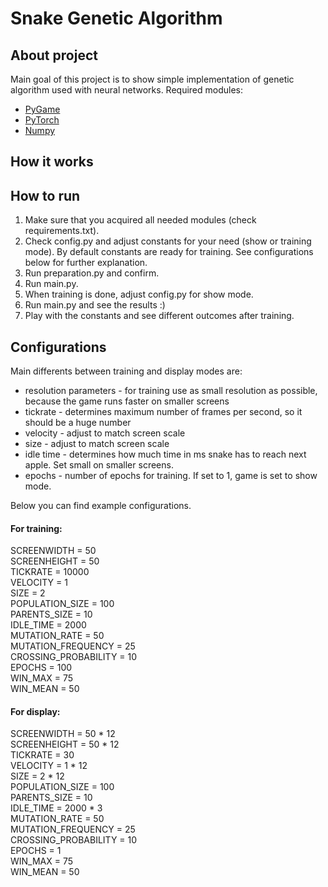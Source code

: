 # Snake Genetic Algorithm
## About project
Main goal of this project is to show simple implementation of genetic algorithm used with neural networks. 
Required modules:
* [PyGame](https://www.pygame.org/)
* [PyTorch](https://pytorch.org/)
* [Numpy](https://numpy.org/)

## How it works

## How to run
1. Make sure that you acquired all needed modules (check requirements.txt).
2. Check config.py and adjust constants for your need (show or training mode). By default constants are ready for training. See configurations below for further explanation.
3. Run preparation.py and confirm.
4. Run main.py.
5. When training is done, adjust config.py for show mode.
6. Run main.py and see the results :)
7. Play with the constants and see different outcomes after training.

## Configurations
Main differents between training and display modes are: 
* resolution parameters - for training use as small resolution as possible, because the game runs faster on smaller screens
* tickrate -  determines maximum number of frames per second, so it should be a huge number
* velocity - adjust to match screen scale
* size - adjust to match screen scale
* idle time - determines how much time in ms snake has to reach next apple. Set small on smaller screens.
* epochs - number of epochs for training. If set to 1, game is set to show mode. 

Below you can find example configurations.
#### For training:
SCREENWIDTH = 50  
SCREENHEIGHT = 50  
TICKRATE = 10000  
VELOCITY = 1  
SIZE = 2  
POPULATION_SIZE = 100  
PARENTS_SIZE = 10  
IDLE_TIME = 2000  
MUTATION_RATE = 50  
MUTATION_FREQUENCY = 25  
CROSSING_PROBABILITY = 10  
EPOCHS = 100  
WIN_MAX = 75  
WIN_MEAN = 50  
#### For display:
SCREENWIDTH = 50 * 12  
SCREENHEIGHT = 50 * 12  
TICKRATE = 30  
VELOCITY = 1 * 12  
SIZE = 2 * 12  
POPULATION_SIZE = 100  
PARENTS_SIZE = 10  
IDLE_TIME = 2000 * 3  
MUTATION_RATE = 50  
MUTATION_FREQUENCY = 25  
CROSSING_PROBABILITY = 10  
EPOCHS = 1  
WIN_MAX = 75  
WIN_MEAN = 50  
